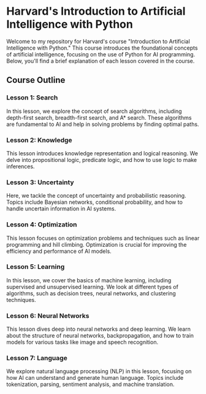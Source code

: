 # Harvard's Introduction to Artificial Intelligence with Python

Welcome to my repository for Harvard's course "Introduction to Artificial Intelligence with Python." This course introduces the foundational concepts of artificial intelligence, focusing on the use of Python for AI programming. Below, you'll find a brief explanation of each lesson covered in the course.

## Course Outline

### Lesson 1: Search
In this lesson, we explore the concept of search algorithms, including depth-first search, breadth-first search, and A* search. These algorithms are fundamental to AI and help in solving problems by finding optimal paths.

### Lesson 2: Knowledge
This lesson introduces knowledge representation and logical reasoning. We delve into propositional logic, predicate logic, and how to use logic to make inferences.

### Lesson 3: Uncertainty
Here, we tackle the concept of uncertainty and probabilistic reasoning. Topics include Bayesian networks, conditional probability, and how to handle uncertain information in AI systems.

### Lesson 4: Optimization
This lesson focuses on optimization problems and techniques such as linear programming and hill climbing. Optimization is crucial for improving the efficiency and performance of AI models.

### Lesson 5: Learning
In this lesson, we cover the basics of machine learning, including supervised and unsupervised learning. We look at different types of algorithms, such as decision trees, neural networks, and clustering techniques.

### Lesson 6: Neural Networks
This lesson dives deep into neural networks and deep learning. We learn about the structure of neural networks, backpropagation, and how to train models for various tasks like image and speech recognition.

### Lesson 7: Language
We explore natural language processing (NLP) in this lesson, focusing on how AI can understand and generate human language. Topics include tokenization, parsing, sentiment analysis, and machine translation.


